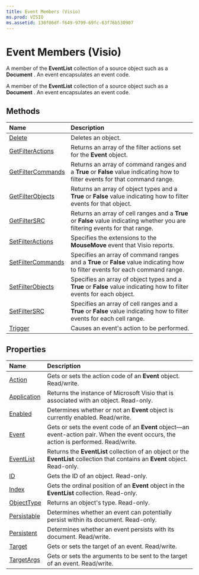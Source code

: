 ```yaml
---
title: Event Members (Visio)
ms.prod: VISIO
ms.assetid: 130f06df-f649-9799-69fc-63f76b530907
---
```



# Event Members (Visio)
A member of the  **EventList** collection of a source object such as a **Document** . An event encapsulates an event code.

A member of the  **EventList** collection of a source object such as a **Document** . An event encapsulates an event code.


## Methods



|**Name**|**Description**|
|:-----|:-----|
|[Delete](event-delete-method-visio.md)|Deletes an object.|
|[GetFilterActions](event-getfilteractions-method-visio.md)|Returns an array of the filter actions set for the  **Event** object.|
|[GetFilterCommands](event-getfiltercommands-method-visio.md)|Returns an array of command ranges and a  **True** or **False** value indicating how to filter events for that command range.|
|[GetFilterObjects](event-getfilterobjects-method-visio.md)|Returns an array of object types and a  **True** or **False** value indicating how to filter events for that object.|
|[GetFilterSRC](event-getfiltersrc-method-visio.md)|Returns an array of cell ranges and a  **True** or **False** value indicating whether you are filtering events for that range.|
|[SetFilterActions](event-setfilteractions-method-visio.md)|Specifies the extensions to the  **MouseMove** event that Visio reports.|
|[SetFilterCommands](event-setfiltercommands-method-visio.md)|Specifies an array of command ranges and a  **True** or **False** value indicating how to filter events for each command range.|
|[SetFilterObjects](event-setfilterobjects-method-visio.md)|Specifies an array of object types and a  **True** or **False** value indicating how to filter events for each object.|
|[SetFilterSRC](event-setfiltersrc-method-visio.md)|Specifies an array of cell ranges and a  **True** or **False** value indicating how to filter events for each cell range.|
|[Trigger](event-trigger-method-visio.md)|Causes an event's action to be performed.|

## Properties



|**Name**|**Description**|
|:-----|:-----|
|[Action](event-action-property-visio.md)|Gets or sets the action code of an  **Event** object. Read/write.|
|[Application](event-application-property-visio.md)|Returns the instance of Microsoft Visio that is associated with an object. Read-only.|
|[Enabled](event-enabled-property-visio.md)|Determines whether or not an  **Event** object is currently enabled. Read/write.|
|[Event](event-event-property-visio.md)|Gets or sets the event code of an  **Event** object—an event-action pair. When the event occurs, the action is performed. Read/write.|
|[EventList](event-eventlist-property-visio.md)|Returns the  **EventList** collection of an object or the **EventList** collection that contains an **Event** object. Read-only.|
|[ID](event-id-property-visio.md)|Gets the ID of an object. Read-only.|
|[Index](event-index-property-visio.md)|Gets the ordinal position of an  **Event** object in the **EventList** collection. Read-only.|
|[ObjectType](event-objecttype-property-visio.md)|Returns an object's type. Read-only.|
|[Persistable](event-persistable-property-visio.md)|Determines whether an event can potentially persist within its document. Read-only.|
|[Persistent](event-persistent-property-visio.md)|Determines whether an event persists with its document. Read/write.|
|[Target](event-target-property-visio.md)|Gets or sets the target of an event. Read/write.|
|[TargetArgs](event-targetargs-property-visio.md)|Gets or sets the arguments to be sent to the target of an event. Read/write.|

